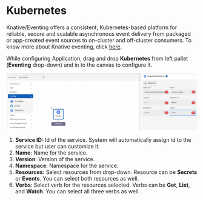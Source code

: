 # Kubernetes

Knative/Eventing offers a consistent, Kubernetes-based platform for reliable, secure and scalable asynchronous event delivery from packaged or app-created event sources to on-cluster and off-cluster consumers. To know more about Knative eventing, click [here](https://knative.dev/docs/eventing/).

While configuring Application, drag and drop **Kubernetes** from left pallet (**Eventing** drop-down) and in to the canvas to configure it.

![1](imgs/1.jpg)

1. **Service ID:** Id of the service. System will automatically assign id to the service but user can customize it.
2. **Name**: Name for the service.
3. **Version**: Version of the service.
4. **Namespace**: Namespace for the service.
5. **Resources:** Select resources from drop-down. Resource can be **Secrets** or **Events**. You can select both resources as well.
6. **Verbs**: Select verb for the resources selected. Verbs can be **Get**, **List**, and **Watch**. You can select all three verbs as well.